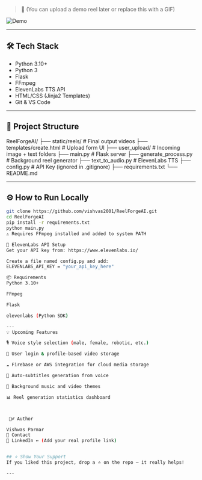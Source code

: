 > 🧪 (You can upload a demo reel later or replace this with a GIF)

![Demo](https://github.com/vishvas2001/ReelForgeAI/assets/demo-placeholder.gif)

---

## 🛠️ Tech Stack

- Python 3.10+
- Python 3
- Flask
- FFmpeg
- ElevenLabs TTS API
- HTML/CSS (Jinja2 Templates)
- Git & VS Code

---

## 📁 Project Structure


ReelForgeAI/
├── static/reels/ # Final output videos
├── templates/create.html # Upload form UI
├── user_upload/ # Incoming image + text folders
├── main.py # Flask server
├── generate_process.py # Background reel generator
├── text_to_audio.py # ElevenLabs TTS
├── config.py # API Key (ignored in .gitignore)
├── requirements.txt
└── README.md


---

## ⚙️ How to Run Locally

```bash
git clone https://github.com/vishvas2001/ReelForgeAI.git
cd ReelForgeAI
pip install -r requirements.txt
python main.py
⚠️ Requires FFmpeg installed and added to system PATH

🔐 ElevenLabs API Setup
Get your API key from: https://www.elevenlabs.io/

Create a file named config.py and add:
ELEVENLABS_API_KEY = "your_api_key_here"

📦 Requirements
Python 3.10+

FFmpeg

Flask

elevenlabs (Python SDK)

---
💡 Upcoming Features

🎙️ Voice style selection (male, female, robotic, etc.)

👤 User login & profile-based video storage

☁️ Firebase or AWS integration for cloud media storage

📝 Auto-subtitles generation from voice

🎵 Background music and video themes

📊 Reel generation statistics dashboard



 🙋‍♂️ Author

Vishwas Parmar
📧 Contact
🔗 LinkedIn ← (Add your real profile link)


## ⭐ Show Your Support
If you liked this project, drop a ⭐ on the repo — it really helps!

---

